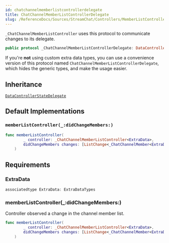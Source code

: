 ```yaml
---
id: chatchannelmemberlistcontrollerdelegate 
title: ChatChannelMemberListControllerDelegate
slug: /ReferenceDocs/Sources/StreamChat/Controllers/MemberListController/chatchannelmemberlistcontrollerdelegate
---
```


`_ChatChannelMemberListController` uses this protocol to communicate changes to its delegate.

``` swift
public protocol _ChatChannelMemberListControllerDelegate: DataControllerStateDelegate 
```

If you're **not** using custom extra data types, you can use a convenience version of this protocol
named `ChatChannelMemberListControllerDelegate`, which hides the generic types, and make the usage easier.

## Inheritance

[`DataControllerStateDelegate`](../DataControllerStateDelegate)

## Default Implementations

### `memberListController(_:didChangeMembers:)`

``` swift
func memberListController(
        _ controller: _ChatChannelMemberListController<ExtraData>,
        didChangeMembers changes: [ListChange<_ChatChannelMember<ExtraData.User>>]
    ) 
```

## Requirements

### ExtraData

``` swift
associatedtype ExtraData: ExtraDataTypes
```

### memberListController(\_:​didChangeMembers:​)

Controller observed a change in the channel member list.

``` swift
func memberListController(
        _ controller: _ChatChannelMemberListController<ExtraData>,
        didChangeMembers changes: [ListChange<_ChatChannelMember<ExtraData.User>>]
    )
```
